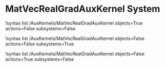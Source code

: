 <!-- MOOSE Documentation Stub: Remove this when content is added. -->


# MatVecRealGradAuxKernel System

!syntax list /AuxKernels/MatVecRealGradAuxKernel objects=True actions=False subsystems=False

!syntax list /AuxKernels/MatVecRealGradAuxKernel objects=False actions=False subsystems=True

!syntax list /AuxKernels/MatVecRealGradAuxKernel objects=False actions=True subsystems=False


